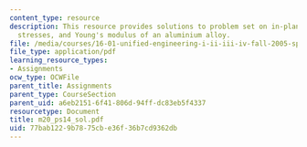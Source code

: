 ```yaml
---
content_type: resource
description: This resource provides solutions to problem set on in-plane principal
  stresses, and Young's modulus of an aluminium alloy.
file: /media/courses/16-01-unified-engineering-i-ii-iii-iv-fall-2005-spring-2006/77bab1229b7875cbe36f36b7cd9362db_m20_ps14_sol.pdf
file_type: application/pdf
learning_resource_types:
- Assignments
ocw_type: OCWFile
parent_title: Assignments
parent_type: CourseSection
parent_uid: a6eb2151-6f41-806d-94ff-dc83eb5f4337
resourcetype: Document
title: m20_ps14_sol.pdf
uid: 77bab122-9b78-75cb-e36f-36b7cd9362db
---
```

